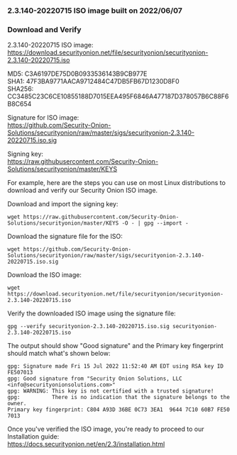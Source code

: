 ### 2.3.140-20220715 ISO image built on 2022/06/07



### Download and Verify

2.3.140-20220715 ISO image:  
https://download.securityonion.net/file/securityonion/securityonion-2.3.140-20220715.iso

MD5: C3A6197DE75D0B0933536143B9CB977E  
SHA1: 47F3BA9771AACA9712484C47DB5FB67D1230D8F0  
SHA256: CC3485C23C6CE10855188D7015EEA495F6846A477187D378057B6C88F6B8C654 

Signature for ISO image:  
https://github.com/Security-Onion-Solutions/securityonion/raw/master/sigs/securityonion-2.3.140-20220715.iso.sig

Signing key:  
https://raw.githubusercontent.com/Security-Onion-Solutions/securityonion/master/KEYS  

For example, here are the steps you can use on most Linux distributions to download and verify our Security Onion ISO image.

Download and import the signing key:  
```
wget https://raw.githubusercontent.com/Security-Onion-Solutions/securityonion/master/KEYS -O - | gpg --import -  
```

Download the signature file for the ISO:  
```
wget https://github.com/Security-Onion-Solutions/securityonion/raw/master/sigs/securityonion-2.3.140-20220715.iso.sig
```

Download the ISO image:  
```
wget https://download.securityonion.net/file/securityonion/securityonion-2.3.140-20220715.iso
```

Verify the downloaded ISO image using the signature file:  
```
gpg --verify securityonion-2.3.140-20220715.iso.sig securityonion-2.3.140-20220715.iso
```

The output should show "Good signature" and the Primary key fingerprint should match what's shown below:
```
gpg: Signature made Fri 15 Jul 2022 11:52:40 AM EDT using RSA key ID FE507013
gpg: Good signature from "Security Onion Solutions, LLC <info@securityonionsolutions.com>"
gpg: WARNING: This key is not certified with a trusted signature!
gpg:          There is no indication that the signature belongs to the owner.
Primary key fingerprint: C804 A93D 36BE 0C73 3EA1  9644 7C10 60B7 FE50 7013
```

Once you've verified the ISO image, you're ready to proceed to our Installation guide:  
https://docs.securityonion.net/en/2.3/installation.html
